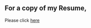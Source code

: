 ## For a copy of my Resume,

 Please click [here]([https://github.com/FiberMoose/theautomation.pro/resume.pdf](https://github.com/FiberMoose/theautomation.pro/blob/gh-pages/Resume_stripped_Flattened.pdf))

